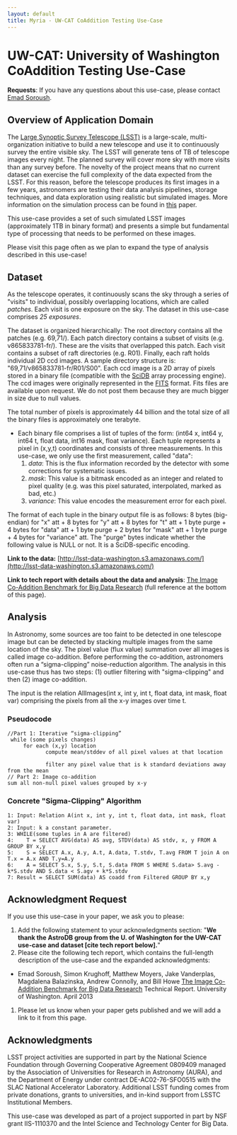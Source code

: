 ```yaml
---
layout: default
title: Myria - UW-CAT CoAddition Testing Use-Case
---
```


# UW-CAT: University of Washington CoAddition Testing Use-Case

**Requests**: If you have any questions about this use-case, please contact [Emad Soroush](http://homes.cs.washington.edu/~soroush/).

## Overview of Application Domain

The [Large Synoptic Survey Telescope (LSST)](http://www.lsst.org/lsst/) is a large-scale, multi-organization initiative to build a new telescope and use it to continuously survey the entire visible sky. The LSST will generate tens of TB of telescope images every night. The planned survey will cover more sky with more visits than any survey before. The novelty of the project means that no current dataset can exercise the full complexity of the data expected from the LSST. For this reason, before the telescope produces its first images in a few years, astronomers are testing their data analysis pipelines, storage techniques, and data exploration using realistic but simulated images. More information on the simulation process can be found in [this](http://spie.org/x648.html?product_id=857819) paper.

This use-case provides a set of such simulated LSST images (approximately 1TB in binary format) and presents a simple but fundamental type of processing that needs to be performed on these images.

Please visit this page often as we plan to expand the type of analysis described in this use-case!

## Dataset 

As the telescope operates, it continuously scans the sky through a series of "visits" to individual, possibly overlapping locations, which are called _patches_. Each visit is one exposure on the sky. The dataset in this use-case comprises _25 exposures_. 

The dataset is organized hierarchically: The root directory contains all the patches (e.g. 69,71/). Each patch directory contains a subset of visits (e.g. v865833781-fr/). These are the visits that overlapped this patch. Each visit contains a subset of raft directories (e.g. R01). Finally, each raft holds individual 2D ccd images. A sample directory structure is: "69,71/v865833781-fr/R01/S00". Each ccd image is a 2D array of pixels stored in a binary file (compatible with the [SciDB](http://scidb.org/) array processing engine). The ccd images were originally represented in the [FITS](http://en.wikipedia.org/wiki/FITS) format. Fits files are available upon request. We do not post them because they are much bigger in size due to null values.

The total number of pixels is approximately 44 billion and the total size of all the binary files is approximately one terabyte.

* Each binary file comprises a list of tuples of the form: (int64 x, int64 y, int64 t, float data, int16 mask, float variance). Each tuple represents a pixel in (x,y,t) coordinates and consists of three measurements. In this use-case, we only use the first measurement, called "data":
  1. *data*: This is the flux information recorded by the detector with some corrections for systematic issues.
  2. *mask*: This value is a bitmask encoded as an integer and related to pixel quality (e.g. was this pixel saturated, interpolated, marked as bad, etc.)
  3. *variance*: This value encodes the measurement error for each pixel.  


The format of each tuple in the binary output file is as follows: 8 bytes (big-endian) for "x" att + 8 bytes for "y" att + 8 bytes for "t" att + 1 byte purge + 4 bytes for "data" att + 1 byte purge + 2 bytes for "mask" att + 1 byte purge + 4 bytes for "variance" att. The "purge" bytes indicate whether the following value is NULL or not. It is a SciDB-specific encoding. 

**Link to the data:** [http://lsst-data-washington.s3.amazonaws.com/](http://lsst-data-washington.s3.amazonaws.com/)

**Link to tech report with details about the data and analysis**: [The Image Co-Addition Benchmark for Big Data Research](http://scidb.cs.washington.edu/paper/p807-soroush.pdf) (full reference at the bottom of this page).

## <span>Analysis</span>

In Astronomy, some sources are too faint to be detected in one telescope image but can be detected by stacking multiple images from the same location of the sky. The pixel value (flux value) summation over all images is called image co-addition. Before performing the co-addition, astronomers often run a &ldquo;sigma-clipping&rdquo; noise-reduction algorithm. The analysis in this use-case thus has two steps: (1) outlier filtering with "sigma-clipping" and then (2) image co-addition.

The input is the relation AllImages(int x, int y, int t, float data, int mask, float var) comprising the pixels from all the x-y images over time t.

### Pseudocode

```
//Part 1: Iterative “sigma-clipping”
 while (some pixels changes)
     for each (x,y) location
            compute mean/stddev of all pixel values at that location

            filter any pixel value that is k standard deviations away from the mean  
// Part 2: Image co-addition
sum all non-null pixel values grouped by x-y
```

### Concrete "Sigma-Clipping" Algorithm

```
1: Input: Relation A(int x, int y, int t, float data, int mask, float var) 
2: Input: k a constant parameter.
3: WHILE(some tuples in A are filtered)
4:    T = SELECT AVG(data) AS avg, STDV(data) AS stdv, x, y FROM A GROUP BY x,y
5:    S = SELECT A.x, A.y, A.t, A.data, T.stdv, T.avg FROM T join A on T.x = A.x AND T.y=A.y
6:    A = SELECT S.x, S.y, S.t, S.data FROM S WHERE S.data> S.avg - k*S.stdv AND S.data < S.agv + k*S.stdv
7: Result = SELECT SUM(data) AS coadd from Filtered GROUP BY x,y 
```

## Acknowledgment Request

If you use this use-case in your paper, we ask you to please:

1.  Add the following statement to your acknowledgments section: "**We thank the AstroDB group from the U. of Washington for the&nbsp;UW-CAT use-case and dataset [cite tech report below].**"
2.  Please cite the following tech report, which contains the full-length description of the use-case and the expanded acknowledgments:
 * Emad Soroush, Simon Krughoff, Matthew Moyers, Jake Vanderplas, Magdalena Balazinska, Andrew Connolly, and Bill Howe [The Image Co-Addition Benchmark for Big Data Research](http://scidb.cs.washington.edu/paper/p807-soroush.pdf) Technical Report. University of Washington. April 2013

1.  Please let us know when your paper gets published and we will add a link to it from this page.

## Acknowledgments

LSST project activities are supported in part by the National Science Foundation through Governing Cooperative Agreement 0809409 managed by the Association of Universities for Research in Astronomy (AURA), and the Department of Energy under contract DE-AC02-76-SFO0515 with the SLAC National Accelerator Laboratory. Additional LSST funding comes from private donations, grants to universities, and in-kind support from LSSTC Institutional Members.

This use-case was developed as part of a project supported in part by NSF grant IIS-1110370 and the Intel Science and Technology Center for Big Data.